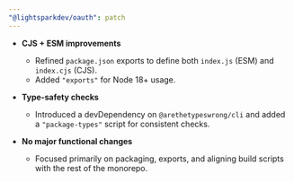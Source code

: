 ```yaml
---
"@lightsparkdev/oauth": patch
---
```


- **CJS + ESM improvements**

  - Refined `package.json` exports to define both `index.js` (ESM) and `index.cjs` (CJS).
  - Added `"exports"` for Node 18+ usage.

- **Type‐safety checks**

  - Introduced a devDependency on `@arethetypeswrong/cli` and added a `"package-types"` script for consistent checks.

- **No major functional changes**
  - Focused primarily on packaging, exports, and aligning build scripts with the rest of the monorepo.

